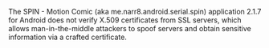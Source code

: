 The SPIN - Motion Comic (aka me.narr8.android.serial.spin) application 2.1.7 for Android does not verify X.509 certificates from SSL servers, which allows man-in-the-middle attackers to spoof servers and obtain sensitive information via a crafted certificate.